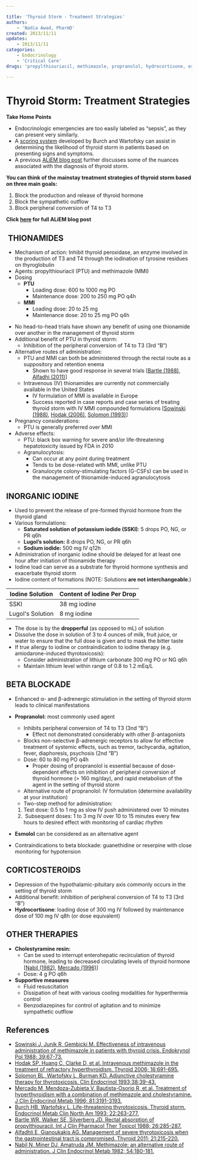 ```yaml
---

title: 'Thyroid Storm - Treatment Strategies'
authors:
    - 'Nadia Awad, PharmD'
created: 2013/11/11
updates:
    - 2013/11/11
categories:
    - Endocrinology
    - 'Critical Care'
drugs: 'propylthiouriacil, methimazole, propranolol, hydrocortisone, esmolol, cholestyramine'

---
```



# Thyroid Storm: Treatment Strategies

**Take Home Points**

-   Endocrinologic emergencies are too easily labeled as “sepsis”, as they can present very similarly. 
-   A [scoring system](http://www.medicalcriteria.com/site/index.php?option=com_content&view=article&id=262%3Aendts&catid=52%3Aendocrinology-and-metabolism&Itemid=80&lang=en) developed by Burch and Wartofsky can assist in determining the likelihood of thyroid storm in patients based on presenting signs and symptoms. 
-   A previous [ALiEM blog post](http://academiclifeinem.com/diagnosing-hyperthyroidism/) further discusses some of the nuances associated with the diagnosis of thyroid storm.

**You can think of the mainstay treatment strategies of thyroid storm based on three main goals:**

1.  Block the production and release of thyroid hormone 
2.  Block the sympathetic outflow 
3.  Block peripheral conversion of T4 to T3 

**Click [here](http://academiclifeinem.com/thyroid-storm-treatment-strategies/) for full ALiEM blog post**

##  THIONAMIDES

-   Mechanism of action: Inhibit thyroid peroxidase, an enzyme involved in the production of T3 and T4 through the iodination of tyrosine residues on thyroglobulin
-   Agents: <span class="drug">propylthiouriacil</span> (PTU) and <span class="drug">methimazole</span> (MMI)
-   Dosing
    -   **PTU**
        -   Loading dose: 600 to 1000 mg PO
        -   Maintenance dose: 200 to 250 mg PO q4h
    -   **MMI**
        -   Loading dose: 20 to 25 mg
        -   Maintenance dose: 20 to 25 mg PO q4h

<!-- -->

-   No head-to-head trials have shown any benefit of using one thionamide over another in the management of thyroid storm
-   Additional benefit of <span class="drug">PTU</span> in thyroid storm:
    -   Inhibition of the peripheral conversion of T4 to T3 (3rd “B”)
-   Alternative routes of administration:
    -   <span class="drug">PTU</span> and <span class="drug">MMI</span> can both be administered through the rectal route as a suppository and retention enema
        -   Shown to have good response in several trials \[[Bartle (1988)](http://www.ncbi.nlm.nih.gov/pubmed/3410604), [Alfadhi (2011)](http://www.ncbi.nlm.nih.gov/pubmed/?term=21254909)\]
    -   Intravenous (IV) thionamides are currently not commercially available in the United States
        -   IV formulation of MMI is available in Europe
        -   Success reported in case reports and case series of treating thyroid storm with IV MMI compounded formulations \[[Sowinski (1988)](http://www.ncbi.nlm.nih.gov/pubmed/?term=3224594), [Hodak (2006)](http://www.ncbi.nlm.nih.gov/pubmed/16889494), [Solomon (1993)](http://www.ncbi.nlm.nih.gov/pubmed/8435884)\]
-   Pregnancy considerations:
    -   <span class="drug">PTU</span> is generally preferred over <span class="drug">MMI</span>
-   Adverse effects:
    -   <span class="drug">PTU</span>: black box warning for severe and/or life-threatening hepatotoxicity issued by FDA in 2010
    -   Agranulocytosis:
        -   Can occur at any point during treatment
        -   Tends to be dose-related with MMI, unlike PTU
        -   Granulocyte colony-stimulating factors (G-CSFs) can be used in the management of thionamide-induced agranulocytosis

## INORGANIC IODINE

-   Used to prevent the release of pre-formed thyroid hormone from the thyroid gland
-   Various formulations:
    -   **Saturated solution of potassium iodide (SSKI)**: 5 drops PO, NG, or PR q6h
    -   **Lugol’s solution:** 8 drops PO, NG, or PR q6h
    -   **Sodium iodide:** 500 mg IV q12h 
-   Administration of inorganic iodine should be delayed for at least one hour after initiation of thionamide therapy
-   <span class="drug">Iodine</span> load can serve as a substrate for thyroid hormone synthesis and exacerbate thyroid storm
-   <span class="drug">Iodine</span> content of formations (NOTE: Solutions **are not interchangeable**.)

| Iodine Solution  | Content of Iodine Per Drop |
|------------------|--------|
| SSKI             | 38 mg iodine  |
| Lugol's Solution | 8 mg iodine  |

-   The dose is by the **dropperful** (as opposed to mL) of solution
-   Dissolve the dose in solution of 3 to 4 ounces of milk, fruit juice, or water to ensure that the full dose is given and to mask the bitter taste
-   If true allergy to iodine or contraindication to iodine therapy (e.g. <span class="drug">amiodarone</span>-induced thyrotoxicosis):
    -   Consider administration of <span class="drug">lithium</span> carbonate 300 mg PO or NG q6h
    -   Maintain <span class="drug">lithium</span> level within range of 0.8 to 1.2 mEq/L

## BETA BLOCKADE

-   Enhanced α- and β-adrenergic stimulation in the setting of thyroid storm leads to clinical manifestations
-   **<span class="drug">Propranolol</span>:** most commonly used agent
    -   Inhibits peripheral conversion of T4 to T3 (3nd “B”)
        -   Effect not demonstrated considerably with other β-antagonists
    -   Blocks non-selective β-adrenergic receptors to allow for effective treatment of systemic effects, such as tremor, tachycardia, agitation, fever, diaphoresis, psychosis (2nd “B”)
    -   Dose: 60 to 80 mg PO q4h
        -   Proper dosing of <span class="drug">propranolol</span> is essential because of dose-dependent effects on inhibition of peripheral conversion of thyroid hormone (&gt; 160 mg/day), and rapid metabolism of the agent in the setting of thyroid storm
    -   Alternative route of <span class="drug">propranolol</span>: IV formulation (determine availability at your institution)
    -   Two-step method for administration:

    1.  Test dose: 0.5 to 1 mg as slow IV push administered over 10 minutes
    2.   Subsequent doses: 1 to 3 mg IV over 10 to 15 minutes every few hours to desired effect with monitoring of cardiac rhythm
-   **<span class="drug">Esmolol</span>** can be considered as an alternative agent
-   Contraindications to beta blockade: guanethidine or reserpine with close monitoring for hypotension

## CORTICOSTEROIDS

-   Depression of the hypothalamic-pituitary axis commonly occurs in the setting of thyroid storm
-   Additional benefit: inhibition of peripheral conversion of T4 to T3 (3rd “B”)
-   **<span class="drug">Hydrocortisone</span>**: loading dose of 300 mg IV followed by maintenance dose of 100 mg IV q8h (or dose equivalent)

## OTHER THERAPIES

-   **<span class="drug">Cholestyramine</span> resin:**
    -   Can be used to interrupt enterohepatic recirculation of thyroid hormone, leading to decreased circulating levels of thyroid hormone \[[Nabil (1982)](http://www.ncbi.nlm.nih.gov/pubmed/?term=7054215), [Mercado (1996)](http://www.ncbi.nlm.nih.gov/pubmed/8784067)\]
    -   Dose: 4 g PO q6h
-   **Supportive measures**
    -   Fluid resuscitation
    -   Dissipation of heat with various cooling modalities for hyperthermia control
    -   Benzodiazepines for control of agitation and to minimize sympathetic outflow

## References

-   [Sowinski J, Junik R, Gembicki M. Effectiveness of intravenous administration of methimazole in patients with thyroid crisis. Endokrynol Pol 1988; 39:67-73.](http://www.ncbi.nlm.nih.gov/pubmed/?term=3224594)
-   [Hodak SP, Huang C, Clarke D, et al. Intravenous methimazole in the treatment of refractory hyperthyroidism. Thyroid 2006; 16:691-695.](http://www.ncbi.nlm.nih.gov/pubmed/16889494)
-   [Solomon BL, Wartofsky L, Burman KD. Adjunctive cholestyramine therapy for thyrotoxicosis. Clin Endocrinol 1993;38:39-43.](http://www.ncbi.nlm.nih.gov/pubmed/8435884)
-   [Mercado M, Mendoza-Zubieta V, Bautista-Osorio R, et al. Treatment of hyperthyroidism with a combination of methimazole and cholestyramine. J Clin Endocrinol Metab 1996; 81:3191-3193.](http://www.ncbi.nlm.nih.gov/pubmed/8784067)
-   [Burch HB, Wartofsky L. Life-threatening thyrotoxicosis. Thyroid storm. Endocrinol Metab Clin North Am 1993; 22:263-277.](Mercado%20M,%20Mendoza-Zubieta%20V,%20Bautista-Osorio%20R,%20et%20al.%20Treatment%20of%20hyperthyroidism%20with%20a%20combination%20of%20methimazole%20and%20cholestyramine.%20J%20Clin%20Endocrinol%20Metab%201996;%2081:3191-3193.%20)
-   [Bartle WR, Walker SE, Silverberg JD. Rectal absorption of propylthiouracil. Int J Clin Pharmacol Ther Toxicol 1988; 26:285-287.](http://www.ncbi.nlm.nih.gov/pubmed/3410604)
-   [Alfadhli E, Gianoukakis AG. Management of severe thyrotoxicosis when the gastrointestinal tract is compromised. Thyroid 2011; 21:215-220.](http://www.ncbi.nlm.nih.gov/pubmed/?term=21254909)
-   [Nabil N, Miner DJ, Amatruda JM. Methimazole: an alternative route of administration. J Clin Endocrinol Metab 1982; 54:180-181.](http://www.ncbi.nlm.nih.gov/pubmed/?term=7054215)
